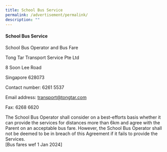 ```yaml
---
title: School Bus Service
permalink: /advertisement/permalink/
description: ""
---
```

#### School Bus Service

School Bus Operator and Bus Fare

Tong Tar Transport Service Pte Ltd

8 Soon Lee Road 

Singapore 628073

Contact number: 6261 5537 

Email address: transport@tongtar.com

Fax: 6268 6620

The School Bus Operator shall consider on a best-efforts basis whether it can provide the services for distances more than 6km and agree with the Parent on an acceptable bus fare. However, the School Bus Operator shall not be deemed to be in breach of this Agreement if it fails to provide the Services.  
[Bus fares wef 1 Jan 2024]